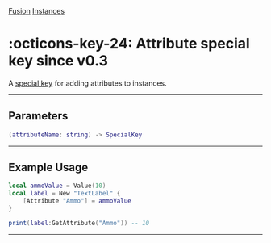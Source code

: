 <nav class="fusiondoc-api-breadcrumbs">
	<a href="../..">Fusion</a>
	<a href="..">Instances</a>
</nav>

<h1 class="fusiondoc-api-header" markdown>
	<span class="fusiondoc-api-icon" markdown>:octicons-key-24:</span>
	<span class="fusiondoc-api-name">Attribute</span>
	<span class="fusiondoc-api-pills">
		<span class="fusiondoc-api-pill-type">special key</span>
		<span class="fusiondoc-api-pill-since">since v0.3</span>
	</span>
</h1>

A [special key](./specialkey.md) for adding attributes to instances.

-----

## Parameters

```lua
(attributeName: string) -> SpecialKey
```

-----

## Example Usage

```lua
local ammoValue = Value(10)
local label = New "TextLabel" {
	[Attribute "Ammo"] = ammoValue
}

print(label:GetAttribute("Ammo")) -- 10
```

-----
